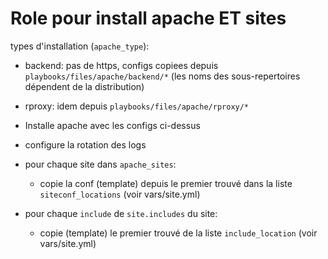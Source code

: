 # Role pour install apache ET sites

types d'installation (`apache_type`):
  * backend: pas de https, configs copiees depuis `playbooks/files/apache/backend/*`
        (les noms des sous-repertoires dépendent de la distribution)
  * rproxy: idem depuis `playbooks/files/apache/rproxy/*`

* Installe apache avec les configs ci-dessus

* configure la rotation des logs

* pour chaque site dans `apache_sites`:
  * copie la conf (template) depuis le premier trouvé dans la liste `siteconf_locations`
    (voir vars/site.yml)

* pour chaque `include` de `site.includes` du site:
  * copie (template) le premier trouvé de la liste `include_location`
    (voir vars/site.yml)


